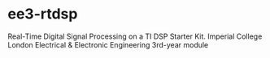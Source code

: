 # ee3-rtdsp
Real-Time Digital Signal Processing on a TI DSP Starter Kit. Imperial College London Electrical &amp; Electronic Engineering 3rd-year module
